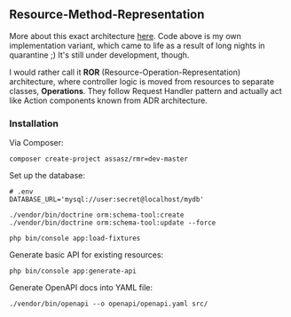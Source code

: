 ## Resource-Method-Representation

More about this exact architecture [here](https://www.peej.co.uk/articles/rmr-architecture.html).
Code above is my own implementation variant, which came to life as a result of long nights 
in quarantine ;) It's still under development, though.

I would rather call it **ROR** (Resource-Operation-Representation) architecture, 
where controller logic is moved from resources to separate classes, **Operations**. 
They follow Request Handler pattern and actually act like Action components known 
from ADR architecture. 

### Installation

Via Composer:

```
composer create-project assasz/rmr=dev-master
```

Set up the database:

```
# .env
DATABASE_URL='mysql://user:secret@localhost/mydb'
```

```
./vendor/bin/doctrine orm:schema-tool:create
./vendor/bin/doctrine orm:schema-tool:update --force

php bin/console app:load-fixtures
```

Generate basic API for existing resources:

```
php bin/console app:generate-api
```

Generate OpenAPI docs into YAML file:

```
./vendor/bin/openapi --o openapi/openapi.yaml src/
```